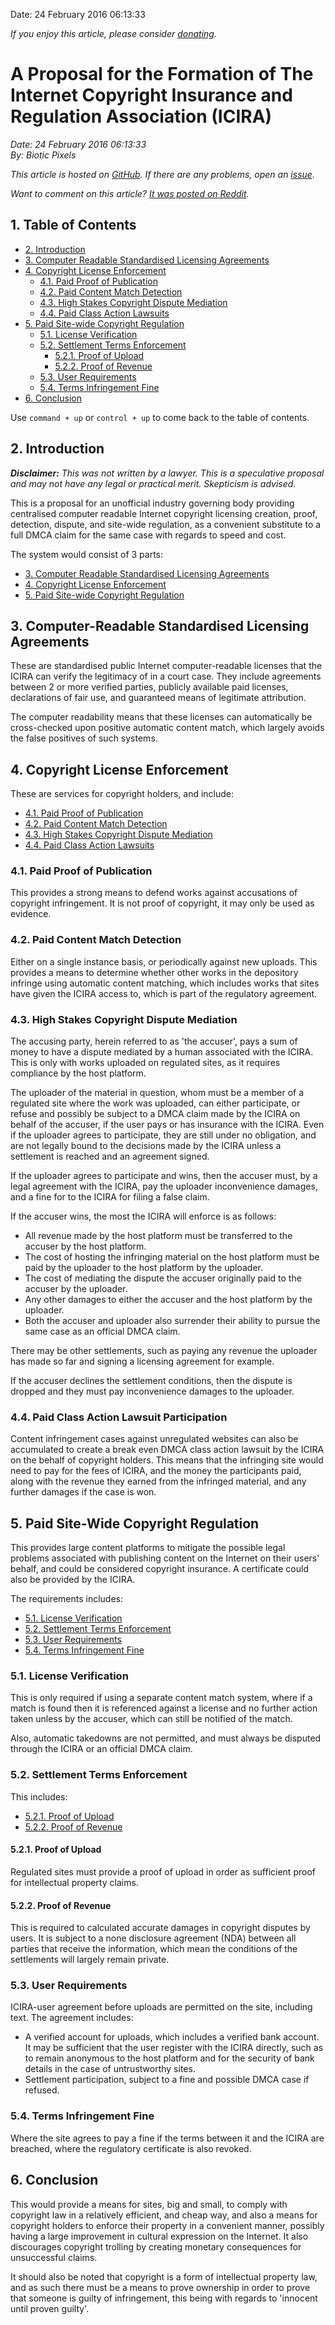 Date: 24 February 2016 06:13:33

*If you enjoy this article, please consider [donating](bioticpixels.com/supporting "Supporting Biotic Pixels").*

# A Proposal for the Formation of The Internet Copyright Insurance and Regulation Association (ICIRA)

*Date: 24 February 2016 06:13:33*  
*By: Biotic Pixels*

*This article is hosted on [GitHub](https://github.com/BioticPixels/BioticPixels/tree/gh-pages/articles "Articles github.com"). If there are any problems, open an [issue](https://github.com/BioticPixels/BioticPixels/issues "bioticpixels.com Issues github.com").*

*Want to comment on this article? [It was posted on Reddit]( "reddit.com").*

## 1. Table of Contents

- [2. Introduction](#introduction)
- [3. Computer Readable Standardised Licensing Agreements](#computerreadablestandardisedlicensingagreements)
- [4. Copyright License Enforcement](#copyrightlicenseenforcement)
	- [4.1. Paid Proof of Publication](#padeproofofpublication)
	- [4.2. Paid Content Match Detection](#paidcontentmatchdetection)
	- [4.3. High Stakes Copyright Dispute Mediation](#highstakescopyrightdisputmediation)
	- [4.4. Paid Class Action Lawsuits](#paidclassactionlawsuits)
- [5. Paid Site-wide Copyright Regulation](#paidsitewidecopyrightregulation)
	- [5.1. License Verification](#licenseverification)
	- [5.2. Settlement Terms Enforcement](#settlementtermsenforcement)
		- [5.2.1. Proof of Upload](#proofofupload)
		- [5.2.2. Proof of Revenue](#proofofrevenue)
	- [5.3. User Requirements](#userrequirements)
	- [5.4. Terms Infringement Fine](#termsinfringement)
- [6. Conclusion](#conclusion)

Use `command + up` or `control + up` to come back to the table of contents.

## 2. Introduction

***Disclaimer:** This was not written by a lawyer. This is a speculative proposal and may not have any legal or practical merit. Skepticism is advised.*

This is a proposal for an unofficial industry governing body providing centralised computer readable Internet copyright licensing creation, proof, detection, dispute, and site-wide regulation, as a convenient substitute to a full DMCA claim for the same case with regards to speed and cost.

The system would consist of 3 parts:

- [3. Computer Readable Standardised Licensing Agreements](#computerreadablestandardisedlicensingagreements)
- [4. Copyright License Enforcement](#copyrightlicenseenforcement)
- [5. Paid Site-wide Copyright Regulation](#paidsitewidecopyrightregulation)

## 3. Computer-Readable Standardised Licensing Agreements

These are standardised public Internet computer-readable licenses that the ICIRA can verify the legitimacy of in a court case. They include agreements between 2 or more verified parties, publicly available paid licenses, declarations of fair use, and guaranteed means of legitimate attribution.

The computer readability means that these licenses can automatically be cross-checked upon positive automatic content match, which largely avoids the false positives of such systems.

## 4. Copyright License Enforcement

These are services for copyright holders, and include:

- [4.1. Paid Proof of Publication](#padeproofofpublication)
- [4.2. Paid Content Match Detection](#paidcontentmatchdetection)
- [4.3. High Stakes Copyright Dispute Mediation](#highstakescopyrightdisputmediation)
- [4.4. Paid Class Action Lawsuits](#paidclassactionlawsuits)

### 4.1. Paid Proof of Publication

This provides a strong means to defend works against accusations of copyright infringement. It is not proof of copyright, it may only be used as evidence.

### 4.2. Paid Content Match Detection

Either on a single instance basis, or periodically against new uploads. This provides a means to determine whether other works in the depository infringe using automatic content matching, which includes works that sites have given the ICIRA access to, which is part of the regulatory agreement.

### 4.3. High Stakes Copyright Dispute Mediation

The accusing party, herein referred to as 'the accuser', pays a sum of money to have a dispute mediated by a human associated with the ICIRA. This is only with works uploaded on regulated sites, as it requires compliance by the host platform.

The uploader of the material in question, whom must be a member of a regulated site where the work was uploaded, can either participate, or refuse and possibly be subject to a DMCA claim made by the ICIRA on behalf of the accuser, if the user pays or has insurance with the ICIRA. Even if the uploader agrees to participate, they are still under no obligation, and are not legally bound to the decisions made by the ICIRA unless a settlement is reached and an agreement signed.

If the uploader agrees to participate and wins, then the accuser must, by a legal agreement with the ICIRA, pay the uploader inconvenience damages, and a fine for to the ICIRA for filing a false claim.

If the accuser wins, the most the ICIRA will enforce is as follows: 

- All revenue made by the host platform must be transferred to the accuser by the host platform.
- The cost of hosting the infringing material on the host platform must be paid by the uploader to the host platform by the uploader.
- The cost of mediating the dispute the accuser originally paid to the accuser by the uploader.
- Any other damages to either the accuser and the host platform by the uploader.
- Both the accuser and uploader also surrender their ability to pursue the same case as an official DMCA claim.

There may be other settlements, such as paying any revenue the uploader has made so far and signing a licensing agreement for example.

If the accuser declines the settlement conditions, then the dispute is dropped and they must pay inconvenience damages to the uploader.

### 4.4. Paid Class Action Lawsuit Participation

Content infringement cases against unregulated websites can also be accumulated to create a break even DMCA class action lawsuit by the ICIRA on the behalf of copyright holders. This means that the infringing site would need to pay for the fees of ICIRA, and the money the participants paid, along with the revenue they earned from the infringed material, and any further damages if the case is won.

## 5. Paid Site-Wide Copyright Regulation

This provides large content platforms to mitigate the possible legal problems associated with publishing content on the Internet on their users' behalf, and could be considered copyright insurance. A certificate could also be provided by the ICIRA.

The requirements includes:

- [5.1. License Verification](#licenseverification)
- [5.2. Settlement Terms Enforcement](#settlementtermsenforcement)
- [5.3. User Requirements](#userrequirements)
- [5.4. Terms Infringement Fine](#termsinfringement)

### 5.1. License Verification

This is only required if using a separate content match system, where if a match is found then it is referenced against a license and no further action taken unless by the accuser, which can still be notified of the match.

Also, automatic takedowns are not permitted, and must always be disputed through the ICIRA or an official DMCA claim.

### 5.2. Settlement Terms Enforcement

This includes:

- [5.2.1. Proof of Upload](#proofofupload)
- [5.2.2. Proof of Revenue](#proofofrevenue)

#### 5.2.1. Proof of Upload

Regulated sites must provide a proof of upload in order as sufficient proof for intellectual property claims.

#### 5.2.2. Proof of Revenue

This is required to calculated accurate damages in copyright disputes by users. It is subject to a none disclosure agreement (NDA) between all parties that receive the information, which mean the conditions of the settlements will largely remain private.

### 5.3. User Requirements

ICIRA-user agreement before uploads are permitted on the site, including text. The agreement includes:

- A verified account for uploads, which includes a verified bank account. It may be sufficient that the user register with the ICIRA directly, such as to remain anonymous to the host platform and for the security of bank details in the case of untrustworthy sites.
- Settlement participation, subject to a fine and possible DMCA case if refused.

### 5.4. Terms Infringement Fine

Where the site agrees to pay a fine if the terms between it and the ICIRA are breached, where the regulatory certificate is also revoked.

## 6. Conclusion

This would provide a means for sites, big and small, to comply with copyright law in a relatively efficient, and cheap way, and also a means for copyright holders to enforce their property in a convenient manner, possibly having a large improvement in cultural expression on the Internet. It also discourages copyright trolling by creating monetary consequences for unsuccessful claims.

It should also be noted that copyright is a form of intellectual property law, and as such there must be a means to prove ownership in order to prove that someone is guilty of infringement, this being with regards to 'innocent until proven guilty'.